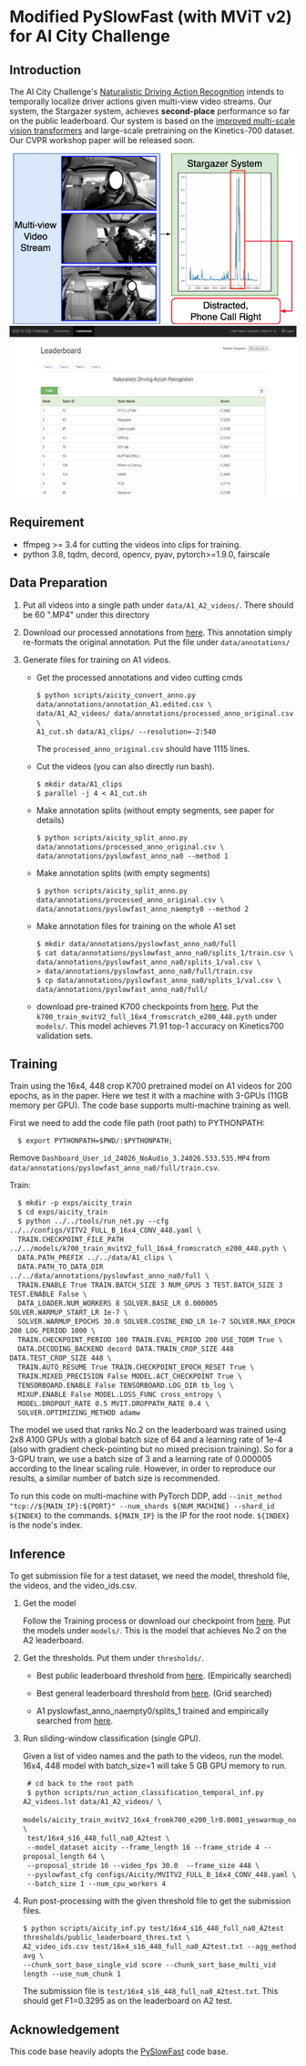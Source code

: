 # Modified PySlowFast (with MViT v2) for AI City Challenge

## Introduction

  The AI City Challenge's [Naturalistic Driving Action Recognition](https://www.aicitychallenge.org/2022-challenge-tracks/) intends to temporally localize driver actions given multi-view video streams. Our system, the Stargazer system, achieves **second-place** performance so far on the public leaderboard. Our system is based on the [improved multi-scale vision transformers](https://arxiv.org/abs/2112.01526) and large-scale pretraining on the Kinetics-700 dataset. Our CVPR workshop paper will be released soon.

  <div align="center">
    <div style="">
        <img src="figures/aicity_figure1.png" height="300px" />
        <img src="figures/leaderboard_042022.png" height="300px" />
    </div>
  </div>


## Requirement
  + ffmpeg >= 3.4 for cutting the videos into clips for training.
  + python 3.8, tqdm, decord, opencv, pyav, pytorch>=1.9.0, fairscale

## Data Preparation
  1. Put all videos into a single path under `data/A1_A2_videos/`. There should be 60 ".MP4" under this directory
  2. Download our processed annotations from [here](https://drive.google.com/file/d/1-Xj0HsYJqsA_mdrTBUijp4GHSr8Zrin6/view?usp=sharing). This annotation simply re-formats the original annotation. Put the file under `data/annotations/`

  3. Generate files for training on A1 videos.

     + Get the processed annotations and video cutting cmds

       ```
       $ python scripts/aicity_convert_anno.py data/annotations/annotation_A1.edited.csv \
       data/A1_A2_videos/ data/annotations/processed_anno_original.csv \
       A1_cut.sh data/A1_clips/ --resolution=-2:540
       ```
       The `processed_anno_original.csv` should have 1115 lines.

     + Cut the videos (you can also directly run bash).

       ```
       $ mkdir data/A1_clips
       $ parallel -j 4 < A1_cut.sh
       ```

     + Make annotation splits (without empty segments, see paper for details)

       ```
       $ python scripts/aicity_split_anno.py data/annotations/processed_anno_original.csv \
       data/annotations/pyslowfast_anno_na0 --method 1
       ```

     + Make annotation splits (with empty segments)

       ```
       $ python scripts/aicity_split_anno.py data/annotations/processed_anno_original.csv \
       data/annotations/pyslowfast_anno_naempty0 --method 2
       ```

     + Make annotation files for training on the whole A1 set

       ```
       $ mkdir data/annotations/pyslowfast_anno_na0/full
       $ cat data/annotations/pyslowfast_anno_na0/splits_1/train.csv \
       data/annotations/pyslowfast_anno_na0/splits_1/val.csv \
       > data/annotations/pyslowfast_anno_na0/full/train.csv
       $ cp data/annotations/pyslowfast_anno_na0/splits_1/val.csv \
       data/annotations/pyslowfast_anno_na0/full/
       ```

     + download pre-trained K700 checkpoints from [here](https://drive.google.com/file/d/1wn1392Kn6CFxcSH6lJpqZky9-PJxqTlY/view?usp=sharing). Put the `k700_train_mvitV2_full_16x4_fromscratch_e200_448.pyth` under `models/`. This model achieves 71.91 top-1 accuracy on Kinetics700 validation sets.

## Training
  Train using the 16x4, 448 crop K700 pretrained model on A1 videos for 200 epochs, as in the paper.
  Here we test it with a machine with 3-GPUs (11GB memory per GPU). The code base supports multi-machine training as well.

  First we need to add the code file path (root path) to PYTHONPATH:

  ```
    $ export PYTHONPATH=$PWD/:$PYTHONPATH;
  ```

  Remove `Dashboard_User_id_24026_NoAudio_3.24026.533.535.MP4` from `data/annotations/pyslowfast_anno_na0/full/train.csv`.

  Train:

  ```
    $ mkdir -p exps/aicity_train
    $ cd exps/aicity_train
    $ python ../../tools/run_net.py --cfg ../../configs/VITV2_FULL_B_16x4_CONV_448.yaml \
    TRAIN.CHECKPOINT_FILE_PATH ../../models/k700_train_mvitV2_full_16x4_fromscratch_e200_448.pyth \
    DATA.PATH_PREFIX ../../data/A1_clips \
    DATA.PATH_TO_DATA_DIR ../../data/annotations/pyslowfast_anno_na0/full \
    TRAIN.ENABLE True TRAIN.BATCH_SIZE 3 NUM_GPUS 3 TEST.BATCH_SIZE 3 TEST.ENABLE False \
    DATA_LOADER.NUM_WORKERS 8 SOLVER.BASE_LR 0.000005 SOLVER.WARMUP_START_LR 1e-7 \
    SOLVER.WARMUP_EPOCHS 30.0 SOLVER.COSINE_END_LR 1e-7 SOLVER.MAX_EPOCH 200 LOG_PERIOD 1000 \
    TRAIN.CHECKPOINT_PERIOD 100 TRAIN.EVAL_PERIOD 200 USE_TQDM True \
    DATA.DECODING_BACKEND decord DATA.TRAIN_CROP_SIZE 448 DATA.TEST_CROP_SIZE 448 \
    TRAIN.AUTO_RESUME True TRAIN.CHECKPOINT_EPOCH_RESET True \
    TRAIN.MIXED_PRECISION False MODEL.ACT_CHECKPOINT True \
    TENSORBOARD.ENABLE False TENSORBOARD.LOG_DIR tb_log \
    MIXUP.ENABLE False MODEL.LOSS_FUNC cross_entropy \
    MODEL.DROPOUT_RATE 0.5 MVIT.DROPPATH_RATE 0.4 \
    SOLVER.OPTIMIZING_METHOD adamw
  ```

  The model we used that ranks No.2 on the leaderboard was trained using 2x8 A100 GPUs with a global batch size of 64 and a learning rate of 1e-4 (also with gradient check-pointing but no mixed precision training). So for a 3-GPU train, we use a batch size of 3 and a learning rate of 0.000005 according to the linear scaling rule. However, in order to reproduce our results, a similar number of batch size is recommended.

  To run this code on multi-machine with PyTorch DDP, add `--init_method "tcp://${MAIN_IP}:${PORT}" --num_shards ${NUM_MACHINE} --shard_id ${INDEX}` to the commands. `${MAIN_IP}` is the IP for the root node. `${INDEX}` is the node's index.

## Inference
  To get submission file for a test dataset, we need the model, threshold file, the videos, and the video_ids.csv.

  1. Get the model

     Follow the Training process or download our checkpoint from [here](https://drive.google.com/file/d/12LQ_2iZZyFJcUjJ6zpU1CcHCbYEmoGJs/view?usp=sharing). Put the models under `models/`. This is the model that achieves No.2 on the A2 leaderboard.

  2. Get the thresholds. Put them under `thresholds/`.

     + Best public leaderboard threshold from [here](https://drive.google.com/file/d/1_TqeoV7MEuVp0LzlN99t3Kj5TvG-1Ry5/view?usp=sharing). (Empirically searched)

     + Best general leaderboard threshold from [here](https://drive.google.com/file/d/1xu3heJctorJ5QDyXCL2z81cUb3B3cwoN/view?usp=sharing). (Grid searched)

     + A1 pyslowfast_anno_naempty0/splits_1 trained and empirically searched from [here](https://drive.google.com/file/d/14gBk-mckw3eKKGu-rJtW2crn_z-4f9ug/view?usp=sharing).

  3. Run sliding-window classification (single GPU).

     Given a list of video names and the path to the videos, run the model.
     16x4, 448 model with batch_size=1 will take 5 GB GPU memory to run.

     ```
      # cd back to the root path
      $ python scripts/run_action_classification_temporal_inf.py A2_videos.lst data/A1_A2_videos/ \
      models/aicity_train_mvitV2_16x4_fromk700_e200_lr0.0001_yeswarmup_nomixup_dp0.5_dpr0.4_adamw_na0_full_448.pyth \
      test/16x4_s16_448_full_na0_A2test \
      --model_dataset aicity --frame_length 16 --frame_stride 4 --proposal_length 64 \
      --proposal_stride 16 --video_fps 30.0  --frame_size 448 \
      --pyslowfast_cfg configs/Aicity/MVITV2_FULL_B_16x4_CONV_448.yaml \
      --batch_size 1 --num_cpu_workers 4
     ```

  4. Run post-processing with the given threshold file to get the submission files.

     ```
     $ python scripts/aicity_inf.py test/16x4_s16_448_full_na0_A2test thresholds/public_leaderboard_thres.txt \
     A2_video_ids.csv test/16x4_s16_448_full_na0_A2test.txt --agg_method avg \
     --chunk_sort_base_single_vid score --chunk_sort_base_multi_vid length --use_num_chunk 1
     ```

     The submission file is `test/16x4_s16_448_full_na0_A2test.txt`. This should get F1=0.3295 as on the leaderboard on A2 test.

## Acknowledgement
  This code base heavily adopts the [PySlowFast](https://github.com/facebookresearch/SlowFast) code base.
